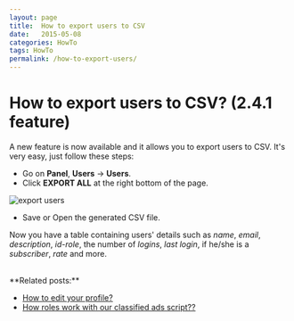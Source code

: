 ```yaml
---
layout: page
title:  How to export users to CSV
date:   2015-05-08
categories: HowTo
tags: HowTo
permalink: /how-to-export-users/
---
```

# How to export users to CSV? (2.4.1 feature)

A new feature is now available and it allows you to export users to CSV. It's very easy, just follow these steps:

+ Go on **Panel**, **Users** -> **Users**.
+ Click **EXPORT ALL** at the right bottom of the page.

![export users](http://docs.yclas.com/images/export-users.png)

+ Save or Open the generated CSV file.

Now you have a table containing users' details such as _name_, _email_, _description_, _id-role_, the number of _logins_, _last login_, if he/she is a _subscriber_, _rate_ and more.

<br>
**Related posts:**

+ [How to edit your profile?](http://docs.yclas.com/how-to-edit-your-profile/)
+ [How roles work with our classified ads script??](http://docs.yclas.com/roles-work-classified-ads-script/)